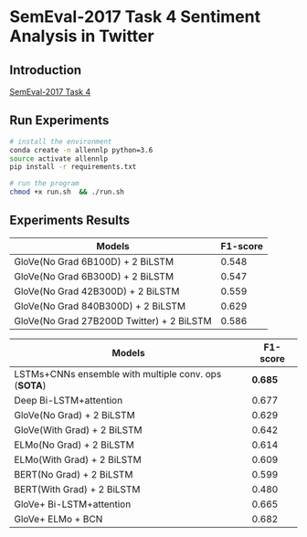 
# SemEval-2017 Task 4 Sentiment Analysis in Twitter

## Introduction
[SemEval-2017 Task 4](http://alt.qcri.org/semeval2017/task4/index.php?id=data-and-tools)

## Run Experiments

```bash
# install the environment
conda create -n allennlp python=3.6
source activate allennlp
pip install -r requirements.txt
```

```bash
# run the program
chmod +x run.sh  && ./run.sh
```

## Experiments Results


| Models                                      | F1-score |
|---------------------------------------------|----------|
| GloVe(No Grad 6B100D) + 2 BiLSTM  |  0.548   |
| GloVe(No Grad 6B300D) + 2 BiLSTM  |  0.547   |
| GloVe(No Grad 42B300D) + 2 BiLSTM  |  0.559   |
| GloVe(No Grad 840B300D) + 2 BiLSTM  |  0.629   |
| GloVe(No Grad 27B200D Twitter) + 2 BiLSTM  |  0.586   |


| Models                                      | F1-score |
|---------------------------------------------|----------|
| LSTMs+CNNs ensemble with multiple conv. ops (**SOTA**) | **0.685**    |
| Deep Bi-LSTM+attention                      | 0.677    |
| GloVe(No Grad) + 2 BiLSTM  |  0.629   |
| GloVe(With Grad) + 2 BiLSTM  |  0.642   |
| ELMo(No Grad) + 2 BiLSTM  |  0.614   |
| ELMo(With Grad) + 2 BiLSTM  |  0.609   |
| BERT(No Grad) + 2 BiLSTM  | 0.599   |
| BERT(With Grad) + 2 BiLSTM  |  0.480  |
| GloVe+ Bi-LSTM+attention  |  0.665   |
| GloVe+ ELMo + BCN  |  0.682   |
